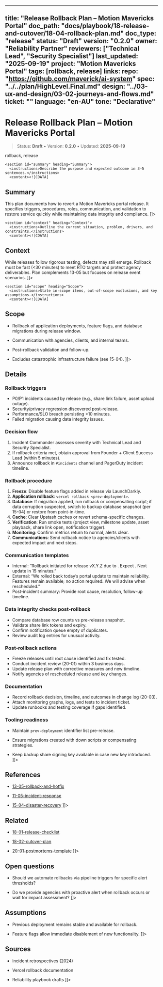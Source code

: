 <!-- ai:managed start file="docs/playbook/18-release-and-cutover/18-04-rollback-plan.md" responsibility="docs" strategy="replace" -->
---
title: "Release Rollback Plan – Motion Mavericks Portal"
doc_path: "docs/playbook/18-release-and-cutover/18-04-rollback-plan.md"
doc_type: "release"
status: "Draft"
version: "0.2.0"
owner: "Reliability Partner"
reviewers: ["Technical Lead", "Security Specialist"]
last_updated: "2025-09-19"
project: "Motion Mavericks Portal"
tags: [rollback, release]
links:
  repo: "https://github.com/maverick/ai-system"
  spec: "../../plan/HighLevel.Final.md"
  design: "../03-ux-and-design/03-02-journeys-and-flows.md"
  ticket: "<PLACEHOLDER>"
language: "en-AU"
tone: "Declarative"
---

# Release Rollback Plan – Motion Mavericks Portal

> Status: **Draft** • Version: **0.2.0** • Updated: **2025-09-19**

<doc xmlns="urn:docs:universal"
     type="release"
     path="docs/playbook/18-release-and-cutover/18-04-rollback-plan.md"
     version="0.2.0"
     status="Draft"
     owner="Reliability Partner">

  <meta>
    <link rel="repo" href="https://github.com/maverick/ai-system"/>
    <link rel="spec" href="../../plan/HighLevel.Final.md"/>
    <link rel="design" href="../03-ux-and-design/03-02-journeys-and-flows.md"/>
    <tags>rollback, release</tags>
  </meta>

  <sections>

    <section id="summary" heading="Summary">
      <instructions>Describe the purpose and expected outcome in 3–5 sentences.</instructions>
      <content><![CDATA[
## Summary
This plan documents how to revert a Motion Mavericks portal release. It specifies triggers, procedures, roles, communication, and validation to restore service quickly while maintaining data integrity and compliance.
]]></content>
    </section>

    <section id="context" heading="Context">
      <instructions>Outline the current situation, problem, drivers, and constraints.</instructions>
      <content><![CDATA[
## Context
While releases follow rigorous testing, defects may still emerge. Rollback must be fast (<30 minutes) to meet RTO targets and protect agency deliverables. Plan complements 13-05 but focuses on release event scenarios.
]]></content>
    </section>

    <section id="scope" heading="Scope">
      <instructions>State in-scope items, out-of-scope exclusions, and key assumptions.</instructions>
      <content><![CDATA[
## Scope
- Rollback of application deployments, feature flags, and database migrations during release window.
- Communication with agencies, clients, and internal teams.
- Post-rollback validation and follow-up.
- Excludes catastrophic infrastructure failure (see 15-04).
]]></content>
    </section>

    <section id="details" heading="Details">
      <content><![CDATA[
## Details

### Rollback triggers
- P0/P1 incidents caused by release (e.g., share link failure, asset upload outage).
- Security/privacy regression discovered post-release.
- Performance/SLO breach persisting >10 minutes.
- Failed migration causing data integrity issues.

### Decision flow
1. Incident Commander assesses severity with Technical Lead and Security Specialist.
2. If rollback criteria met, obtain approval from Founder + Client Success Lead (within 5 minutes).
3. Announce rollback in `#incidents` channel and PagerDuty incident timeline.

### Rollback procedure
1. **Freeze**: Disable feature flags added in release via LaunchDarkly.
2. **Application rollback**: `vercel rollback <prev-deployment>`.
3. **Database**: If migration applied, run rollback or compensating script; if data corruption suspected, switch to backup database snapshot (per 15-04) or restore from point-in-time.
4. **Cache**: Clear Upstash caches or revert schema-specific changes.
5. **Verification**: Run smoke tests (project view, milestone update, asset playback, share link open, notification trigger).
6. **Monitoring**: Confirm metrics return to normal, alerts clear.
7. **Communications**: Send rollback notice to agencies/clients with expected impact and next steps.

### Communication templates
- Internal: “Rollback initiated for release vX.Y.Z due to <issue>. Expect <impact>. Next update in 15 minutes.”
- External: “We rolled back today’s portal update to maintain reliability. Features remain available; no action required. We will advise when rescheduled.”
- Post-incident summary: Provide root cause, resolution, follow-up timeline.

### Data integrity checks post-rollback
- Compare database row counts vs pre-release snapshot.
- Validate share link tokens and expiry.
- Confirm notification queue empty of duplicates.
- Review audit log entries for unusual activity.

### Post-rollback actions
- Freeze releases until root cause identified and fix tested.
- Conduct incident review (20-01) within 3 business days.
- Update release plan with corrective measures and new timeline.
- Notify agencies of rescheduled release and key changes.

### Documentation
- Record rollback decision, timeline, and outcomes in change log (20-03).
- Attach monitoring graphs, logs, and tests to incident ticket.
- Update runbooks and testing coverage if gaps identified.

### Tooling readiness
- Maintain `prev-deployment` identifier list pre-release.
- Ensure migrations created with down scripts or compensating strategies.
- Keep backup share signing key available in case new key introduced.
]]></content>
    </section>

    <section id="references" heading="References">
      <content><![CDATA[
## References
- [13-05-rollback-and-hotfix](../13-devops-ci-cd/13-05-rollback-and-hotfix.md)
- [11-05-incident-response](../11-security-and-compliance/11-05-incident-response.md)
- [15-04-disaster-recovery](../15-performance-and-reliability/15-04-disaster-recovery.md)
]]></content>
    </section>

    <section id="related" heading="Related">
      <content><![CDATA[
## Related
- [18-01-release-checklist](18-01-release-checklist.md)
- [18-02-cutover-plan](18-02-cutover-plan.md)
- [20-01-postmortems-template](../20-archive-and-postmortems/20-01-postmortems-template.md)
]]></content>
    </section>

    <section id="open_questions" heading="Open questions">
      <content><![CDATA[
## Open questions
- Should we automate rollbacks via pipeline triggers for specific alert thresholds?
- Do we provide agencies with proactive alert when rollback occurs or wait for impact assessment?
]]></content>
    </section>

    <section id="assumptions" heading="Assumptions">
      <content><![CDATA[
## Assumptions
- Previous deployment remains stable and available for rollback.
- Feature flags allow immediate disablement of new functionality.
]]></content>
    </section>

    <section id="sources" heading="Sources">
      <content><![CDATA[
## Sources
- Incident retrospectives (2024)
- Vercel rollback documentation
- Reliability playbook drafts
]]></content>
    </section>

  </sections>
</doc>
<!-- ai:managed end -->
